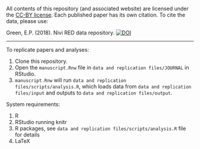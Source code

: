 All contents of this repository (and associated website) are licensed under the [CC-BY license](https://creativecommons.org/licenses/by/4.0/). Each published paper has its own citation. To cite the data, please use:

Green, E.P. (2018). Nivi RED data repository. [![DOI](forthcoming)]()

* * * 

To replicate papers and analyses:

1. Clone this repository.
2. Open the `manuscript.Rnw` file in `data and replication files/JOURNAL` in RStudio. 
3. `manuscript.Rnw` will run `data and replication files/scripts/analysis.R`, which loads data from `data and replication files/input` and outputs to `data and replication files/output`.

System requirements:

1. R
2. RStudio running knitr
3. R packages, see `data and replication files/scripts/analysis.R` file for details
4. LaTeX